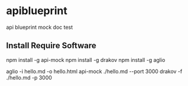 # apiblueprint
api blueprint  mock  doc  test 
## Install Require Software
npm install -g api-mock
npm install -g drakov
npm install -g aglio

aglio -i hello.md -o hello.html
api-mock ./hello.md --port 3000
drakov -f ./hello.md -p 3000